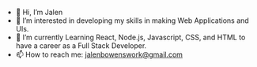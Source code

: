 - 👋 Hi, I’m Jalen
- 👀 I’m interested in developing my skills in making Web Applications and UIs.
- 🌱 I’m currently Learning React, Node.js, Javascript, CSS, and HTML to have a career as a Full Stack Developer.
- 📫 How to reach me: jalenbowenswork@gmail.com

<!---
Gamej18/Gamej18 is a ✨ special ✨ repository because its `README.md` (this file) appears on your GitHub profile.
You can click the Preview link to take a look at your changes.
--->
